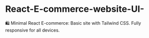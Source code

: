 # React-E-commerce-website-UI-
🛍️ Minimal React E-commerce: Basic site with Tailwind CSS. Fully responsive for all devices.

